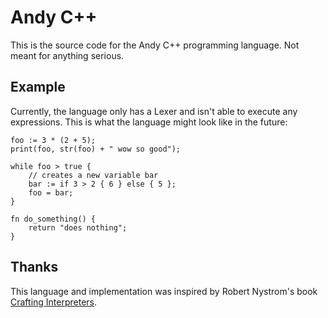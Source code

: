# Andy C++

This is the source code for the Andy C++ programming language. Not meant for anything serious.

## Example

Currently, the language only has a Lexer and isn't able to execute any expressions. This is what the language might look like in the future:

```andycpp
foo := 3 * (2 + 5);
print(foo, str(foo) + " wow so good");

while foo > true {
    // creates a new variable bar
    bar := if 3 > 2 { 6 } else { 5 };
    foo = bar;
}

fn do_something() {
    return "does nothing";
}
```

## Thanks

This language and implementation was inspired by Robert Nystrom's book [Crafting Interpreters](https://craftinginterpreters.com/).
